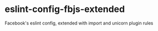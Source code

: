 # eslint-config-fbjs-extended
Facebook's eslint config, extended with import and unicorn plugin rules
